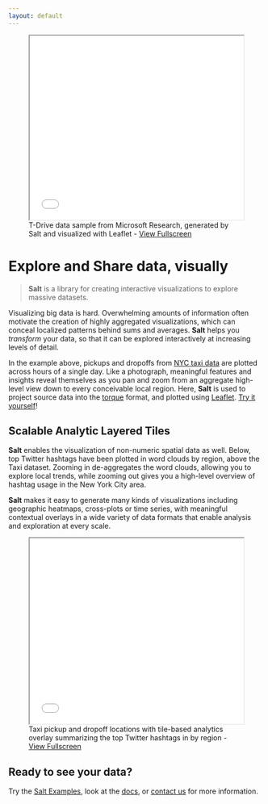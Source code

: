```yaml
---
layout: default
---
```


<figure>
	<iframe width="100%" height="365px" src="{{site.url}}{{site.baseurl}}demos/tdrive/"></iframe>
	<figcaption>T-Drive data sample from Microsoft Research, generated by Salt and visualized with Leaflet - <a href="{{site.url}}{{site.baseurl}}demos/tdrive/">View Fullscreen</a></figcaption>
</figure>

# Explore and Share data, visually

> **Salt** is a library for creating interactive visualizations to explore massive datasets.

Visualizing big data is hard. Overwhelming amounts of information often motivate the creation of highly aggregated visualizations, which can conceal localized patterns behind sums and averages. **Salt** helps you *transform* your data, so that it can be explored interactively at increasing levels of detail.

In the example above, pickups and dropoffs from [NYC taxi data](http://www.andresmh.com/nyctaxitrips/) are plotted across hours of a single day. Like a photograph, meaningful features and insights reveal themselves as you pan and zoom from an aggregate high-level view down to every conceivable local region. Here, **Salt** is used to project source data into the [torque](https://github.com/CartoDB/torque) format, and plotted using [Leaflet](https://github.com/Leaflet/Leaflet). [Try it yourself](https://github.com/unchartedsoftware/salt-examples/tree/master/torque-example)!

## Scalable Analytic Layered Tiles

**Salt** enables the visualization of non-numeric spatial data as well. Below, top Twitter hashtags have been plotted in word clouds by region, above the Taxi dataset. Zooming in de-aggregates the word clouds, allowing you to explore local trends, while zooming out gives you a high-level overview of hashtag usage in the New York City area.

**Salt** makes it easy to generate many kinds of visualizations including geographic heatmaps, cross-plots or time series, with meaningful contextual overlays in a wide variety of data formats that enable analysis and exploration at every scale.

<figure>
  <iframe width="100%" height="368px" src="{{site.url}}{{site.baseurl}}demos/taxi-twitter/"></iframe>
  <figcaption>Taxi pickup and dropoff locations with tile-based analytics overlay summarizing the top Twitter hashtags in by region - <a href="{{site.url}}{{site.baseurl}}demos/taxi-twitter/">View Fullscreen</a></figcaption>
</figure>

## Ready to see your data?

Try the [Salt Examples](https://github.com/unchartedsoftware/salt), look at the [docs](/docs/scaladoc/#software.uncharted.salt.core.generation.TileGenerator), or [contact us](mailto:{{site.email}}) for more information.
